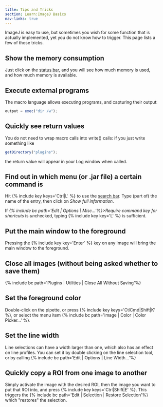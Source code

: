 ```yaml
---
title: Tips and Tricks
section: Learn:ImageJ Basics
nav-links: true
---
```


ImageJ is easy to use, but sometimes you wish for some function that is actually implemented, yet you do not know how to trigger. This page lists a few of those tricks.

## Show the memory consumption

Just click on the [status bar](/learn#the-main-window), and you will see how much memory is used, and how much memory is available.

## Execute external programs

The macro language allows executing programs, and capturing their output:

```javascript
output = exec("dir /w");
```

## Quickly see return values

You do not need to wrap macro calls into write() calls: if you just write something like

```javascript
getDirectory("plugins");
```

the return value will appear in your Log window when called.

## Find out in which menu (or .jar file) a certain command is

Hit {% include key keys='Ctrl|L' %} to use the [search bar](/learn#the-search-bar). Type (part of) the name of the entry, then click on *Show full information*.

If *{% include bc path='Edit | Options | Misc...'%}&gt;Require command key for shortcuts* is *un*checked, typing {% include key key='L' %} is sufficient.

## Put the main window to the foreground

Pressing the {% include key key='Enter' %} key on any image will bring the main window to the foreground.

## Close all images (without being asked whether to save them)

{% include bc path='Plugins | Utilities | Close All Without Saving'%}

## Set the foreground color

Double-click on the pipette, or press {% include key keys='CtlCmd|Shift|K' %}, or select the menu item {% include bc path='Image | Color | Color Picker...' %}.

## Set the line width

Line selections can have a width larger than one, which also has an effect on line profiles. You can set it by double clicking on the line selection tool, or by calling {% include bc path='Edit | Options | Line Width...'%}

## Quickly copy a ROI from one image to another

Simply activate the image with the desired ROI, then the image you want to put that ROI into, and press {% include key keys='Ctrl|Shift|E' %}. This triggers the {% include bc path='Edit | Selection | Restore Selection'%} which "restores" the selection.
